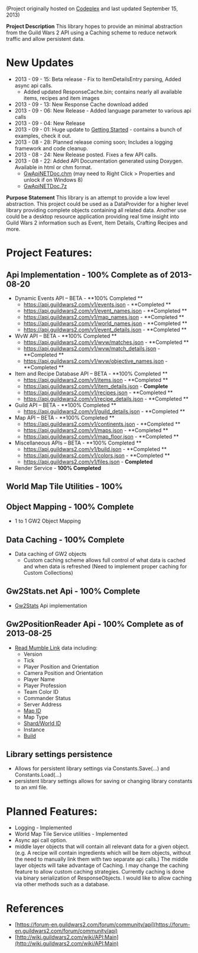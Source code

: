 (Project originally hosted on [Codeplex](https://gwapinet.codeplex.com/) and last updated September 15, 2013)

**Project Description**
This library hopes to provide an minimal abstraction from the Guild Wars 2 API using a Caching scheme to reduce network traffic and allow persistent data.

# New Updates
* 2013 - 09 - 15: Beta release - Fix to ItemDetailsEntry parsing, Added async api calls.
	* Added updated ResponseCache.bin; contains nearly all available items, recipes and item images
* 2013 - 09 - 13: New Response Cache download added
* 2013 - 09 - 06: New Release - Added language parameter to various api calls
* 2013 - 09 - 04: New Release
* 2013 - 09 - 01: Huge update to [Getting Started](https://github.com/prbarcelon/GwApiNET/wiki/Getting-Started) - contains a bunch of examples, check it out.
* 2013 - 08 - 28: Planned release coming soon; Includes a logging framework and code cleanup.
* 2013 - 08 - 24: New Release posted.  Fixes a few API calls.
* 2013 - 08 - 22: Added API Documentation generated using Doxygen. Available in html or chm format.
	* [GwApiNETDoc.chm](https://github.com/prbarcelon/GwApiNET/blob/master/wiki/Home_GwApiNETDoc.chm) (may need to Right Click > Properties and unlock if on Windows 8)
	* [GwApiNETDoc.7z](https://github.com/prbarcelon/GwApiNET/blob/master/wiki/Home_GwApiNETDoc.7z)



**Purpose Statement**
This library is an attempt to provide a low level abstraction.  This project could be used as a DataProvider for a higher level library providing complete objects containing  all related data.  Another use could be a desktop resource application providing real time insight into Guild Wars 2 information such as Event, Item Details, Crafting Recipes and more.

# Project Features:

## Api Implementation - 100% Complete as of 2013-08-20
* Dynamic Events API – BETA - **100% Completed **
	* https://api.guildwars2.com/v1/events.json - **Completed **
	* https://api.guildwars2.com/v1/event_names.json - **Completed **
	* https://api.guildwars2.com/v1/map_names.json - **Completed **
	* https://api.guildwars2.com/v1/world_names.json - **Completed **
	* https://api.guildwars2.com/v1/event_details.json - **Completed **
* WvW API – BETA - **100% Completed **
	* https://api.guildwars2.com/v1/wvw/matches.json - **Completed **
	* https://api.guildwars2.com/v1/wvw/match_details.json - **Completed **
	* https://api.guildwars2.com/v1/wvw/objective_names.json - **Completed **
* Item and Recipe Database API – BETA - **100% Completed **
	* https://api.guildwars2.com/v1/items.json - **Completed **
	* https://api.guildwars2.com/v1/item_details.json - **Complete**
	* https://api.guildwars2.com/v1/recipes.json - **Completed **
	* https://api.guildwars2.com/v1/recipe_details.json - **Completed **
* Guild API – BETA - **100% Completed **
	* https://api.guildwars2.com/v1/guild_details.json - **Completed **
* Map API – BETA - **100% Completed **
	* https://api.guildwars2.com/v1/continents.json - **Completed **
	* https://api.guildwars2.com/v1/maps.json - **Completed **
	* https://api.guildwars2.com/v1/map_floor.json - **Completed **
* Miscellaneous APIs – BETA - **100% Completed **
	* https://api.guildwars2.com/v1/build.json - **Completed **
	* https://api.guildwars2.com/v1/colors.json - **Completed **
	* https://api.guildwars2.com/v1/files.json - **Completed**
* Render Service - **100% Completed**

## World Map Tile Utilities - **100%**

## Object Mapping - 100% Complete
* 1 to 1 GW2 Object Mapping
## Data Caching - 100% Complete
* Data caching of GW2 objects 
	* Custom caching scheme allows full control of what data is cached and when data is refreshed (Need to implement proper caching for Custom Collections)
## Gw2Stats.net Api - 100% Complete
* [Gw2Stats](http://gw2stats.net) Api implementation
## Gw2PositionReader Api - 100% Complete as of 2013-08-25
* [Read Mumble Link](http://mumble.sourceforge.net/Link) data including:
	* Version
	* Tick
	* Player Position and Orientation
	* Camera Position and Orientation
	* Player Name
	* Player Profession
	* Team Color ID
	* Commander Status
	* Server Address
	* [Map ID](http://wiki.guildwars2.com/wiki/API:1/maps)
	* Map Type
	* [Shard/World ID](http://wiki.guildwars2.com/wiki/API:1/world_names)
	* Instance
	* [Build](http://wiki.guildwars2.com/wiki/API:1/build)

## Library settings persistence
* Allows for persistent library settings via Constants.Save(...) and Constants.Load(...)
* persistent library settings allows for saving or changing library constants to an xml file. 

# Planned Features:
* Logging - Implemented
* World Map Tile Service utilities - Implemented
* Async api call option.
* middle layer objects that will contain all relevant data for a given object. (e.g. A recipe will contain ingredients which will be item objects, without the need to manually link them with two separate api calls.)  The middle layer objects will take advantage of Caching.
I may change the caching feature to allow custom caching strategies.  Currently caching is done via binary serialization of ResponseObjects.  I would like to allow caching via other methods such as a database.

# References
* [https://forum-en.guildwars2.com/forum/community/api](https://forum-en.guildwars2.com/forum/community/api)
* [http://wiki.guildwars2.com/wiki/API:Main](http://wiki.guildwars2.com/wiki/API:Main)